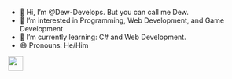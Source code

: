 - 👋 Hi, I’m @Dew-Develops. But you can call me Dew.
- 👀 I’m interested in Programming, Web Development, and Game Development
- 🌱 I’m currently learning: C# and Web Development.
- 😄 Pronouns: He/Him
<img src="https://raw.githubusercontent.com/amooo-ooo/MIcons/main/src/{c-sharp-16}.svg" align="left" width=30>
